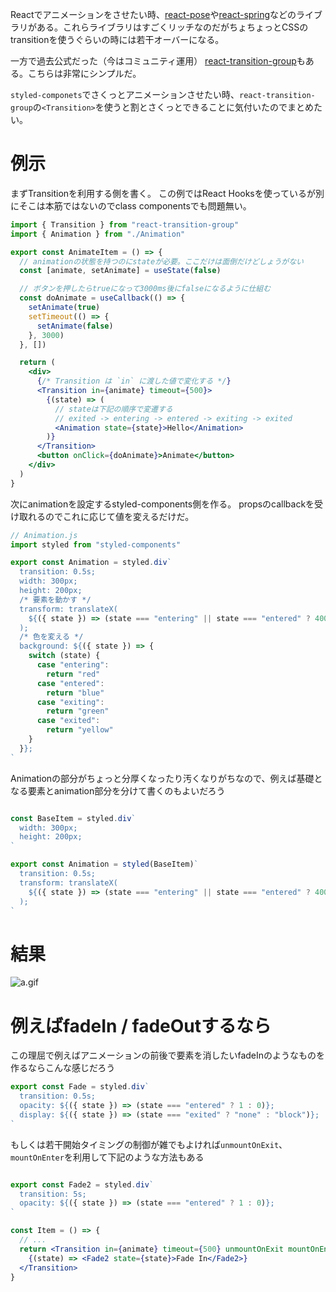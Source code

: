 Reactでアニメーションをさせたい時、[react-pose](https://popmotion.io/pose/)や[react-spring](https://www.react-spring.io/)などのライブラリがある。これらライブラリはすごくリッチなのだがちょちょっとCSSのtransitionを使うぐらいの時には若干オーバーになる。

一方で過去公式だった（今はコミュニティ運用） [react-transition-group](https://github.com/reactjs/react-transition-group)もある。こちらは非常にシンプルだ。

`styled-componets`でさくっとアニメーションさせたい時、`react-transition-group`の`<Transition>`を使うと割とさくっとできることに気付いたのでまとめたい。

# 例示

まずTransitionを利用する側を書く。
この例ではReact Hooksを使っているが別にそこは本筋ではないのでclass componentsでも問題無い。

```jsx
import { Transition } from "react-transition-group"
import { Animation } from "./Animation"

export const AnimateItem = () => {
  // animationの状態を持つのにstateが必要。ここだけは面倒だけどしょうがない
  const [animate, setAnimate] = useState(false)

  // ボタンを押したらtrueになって3000ms後にfalseになるように仕組む
  const doAnimate = useCallback(() => {
    setAnimate(true)
    setTimeout(() => {
      setAnimate(false)
    }, 3000)
  }, [])

  return (
    <div>
      {/* Transition は `in` に渡した値で変化する */}
      <Transition in={animate} timeout={500}>
        {(state) => (
          // stateは下記の順序で変遷する
          // exited -> entering -> entered -> exiting -> exited
          <Animation state={state}>Hello</Animation>
        )}
      </Transition>
      <button onClick={doAnimate}>Animate</button>
    </div>
  )
}
```

次にanimationを設定するstyled-components側を作る。
propsのcallbackを受け取れるのでこれに応じて値を変えるだけだ。

```js
// Animation.js
import styled from "styled-components"

export const Animation = styled.div`
  transition: 0.5s;
  width: 300px;
  height: 200px;
  /* 要素を動かす */
  transform: translateX(
    ${({ state }) => (state === "entering" || state === "entered" ? 400 : 0)}px
  );
  /* 色を変える */
  background: ${({ state }) => {
    switch (state) {
      case "entering":
        return "red"
      case "entered":
        return "blue"
      case "exiting":
        return "green"
      case "exited":
        return "yellow"
    }
  }};
`
```

Animationの部分がちょっと分厚くなったり汚くなりがちなので、例えば基礎となる要素とanimation部分を分けて書くのもよいだろう

```jsx

const BaseItem = styled.div`
  width: 300px;
  height: 200px;
`

export const Animation = styled(BaseItem)`
  transition: 0.5s;
  transform: translateX(
    ${({ state }) => (state === "entering" || state === "entered" ? 400 : 0)}px
  );
`
```

# 結果

![a.gif](https://qiita-image-store.s3.amazonaws.com/0/7307/47a73edc-87f7-a1b4-ae9d-4d0d91bf0e07.gif)

# 例えばfadeIn / fadeOutするなら

この理屈で例えばアニメーションの前後で要素を消したいfadeInのようなものを作るならこんな感じだろう

```jsx
export const Fade = styled.div`
  transition: 0.5s;
  opacity: ${({ state }) => (state === "entered" ? 1 : 0)};
  display: ${({ state }) => (state === "exited" ? "none" : "block")};
`
```

もしくは若干開始タイミングの制御が雑でもよければ`unmountOnExit`、 `mountOnEnter`を利用して下記のような方法もある

```jsx

export const Fade2 = styled.div`
  transition: 5s;
  opacity: ${({ state }) => (state === "entered" ? 1 : 0)};
`

const Item = () => {
  // ...
  return <Transition in={animate} timeout={500} unmountOnExit mountOnEnter>
    {(state) => <Fade2 state={state}>Fade In</Fade2>}
  </Transition>
}

```

